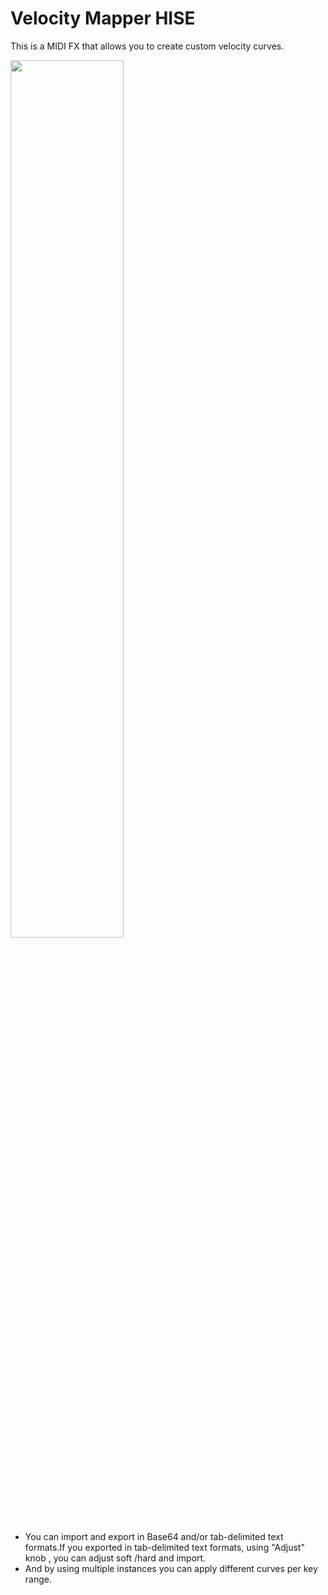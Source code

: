 # Velocity Mapper HISE

This is a MIDI FX that allows you to create custom velocity curves.

<img src=https://github.com/user-attachments/assets/670e2c44-f0b8-492a-94c6-de2f8e247b69 width=60%>

- You can import and export in Base64 and/or tab-delimited text formats.If you exported in tab-delimited text formats, using "Adjust" knob , you can adjust soft /hard and import.
- And by using multiple instances you can apply different curves per key range.
